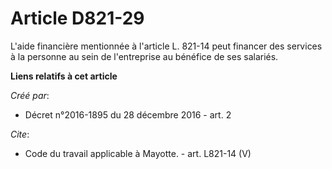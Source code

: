 # Article D821-29

L'aide financière mentionnée à l'article L. 821-14 peut financer des services à la personne au sein de l'entreprise au
bénéfice de ses salariés.

**Liens relatifs à cet article**

_Créé par_:

  - Décret n°2016-1895 du 28 décembre 2016 - art. 2

_Cite_:

  - Code du travail applicable à Mayotte. - art. L821-14 (V)
